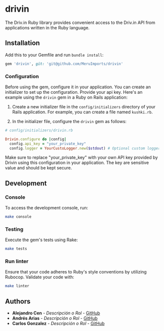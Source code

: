 # drivin

The Driv.in Ruby library provides convenient access to the Driv.in API from applications written in the Ruby language.

## Installation

Add this to your Gemfile and run `bundle install`:

```ruby
gem 'drivin', git: 'git@github.com/MeruImports/drivin'
```

### Configuration

Before using the gem, configure it in your application. You can create an initializer to set up the configuration. Provide your api key. Here's an example using the `drivin` gem in a Ruby on Rails application:

1. Create a new initializer file in the `config/initializers` directory of your Rails application. For example, you can create a file named `kushki.rb`.

2. In the initializer file, configure the `drivin` gem as follows:

```ruby
# config/initializers/drivin.rb

Drivin.configure do |config|
  config.api_key = "your_private_key"
  config.logger = YourCustoLogger.new($stdout) # Optional custom logger, or gem take Rails logger or default ruby logger
```

Make sure to replace "your_private_key" with your own API key provided by Drivin using this configuration in your application. The key are sensitive value and should be kept secure.

## Development

### Console

To access the development console, run:

```bash
make console
```

### Testing

Execute the gem's tests using Rake:

```bash
make tests
```

### Run linter

Ensure that your code adheres to Ruby's style conventions by utilizing Rubocop. Validate your code with:

```bash
make linter
```


## Authors

- **Alejandro Cen** - *Descripción o Rol* - [GitHub](https://github.com/alejandrocen)
- **Andrés Arias** - *Descripción o Rol* - [GitHub](https://github.com/Arcanm)
- **Carlos Gonzalez** - *Descripción o Rol* - [GitHub](https://github.com/carlosfelipeg)
